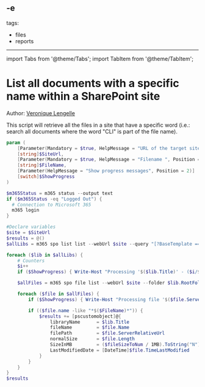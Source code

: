 -e <!-- DISCLAIMER: All secrets, passwords, and sensitive values in this document are examples only and not real credentials. -->
---
tags:
  - files
  - reports
---

import Tabs from '@theme/Tabs';
import TabItem from '@theme/TabItem';

# List all documents with a specific name within a SharePoint site

Author: [Veronique Lengelle](https://veronicageek.com/2019/get-files-with-specific-names/)

This script will retrieve all the files in a site that have a specific word (i.e.: search all documents where the word "CLI" is part of the file name).

<Tabs>
  <TabItem value="PowerShell">

  ```powershell
  param (
      [Parameter(Mandatory = $true, HelpMessage = "URL of the target site", Position = 0)]
      [string]$SiteUrl,
      [Parameter(Mandatory = $true, HelpMessage = "Filename ", Position = 1)]
      [string]$FileName,
      [Parameter(HelpMessage = "Show progress messages", Position = 2)]
      [switch]$ShowProgress
  )

  $m365Status = m365 status --output text
  if ($m365Status -eq "Logged Out") {
    # Connection to Microsoft 365
    m365 login
  }

  #Declare variables
  $site = $SiteUrl
  $results = @()
  $allLibs = m365 spo list list --webUrl $site --query "[?BaseTemplate == ``101``]" -o json | ConvertFrom-Json

  foreach ($lib in $allLibs) {
      # Counters
      $i++
      if ($ShowProgress) { Write-Host "Processing '$($lib.Title)' - ($i/$($allLibs.length))" }

      $allFiles = m365 spo file list --webUrl $site --folder $lib.RootFolder.ServerRelativeUrl --recursive -o json | ConvertFrom-Json

      foreach ($file in $allFiles) {
          if ($ShowProgress) { Write-Host "Processing file '$($file.ServerRelativeUrl)'" }

          if (($file.name -like "*$($FileName)*")) {
              $results += [pscustomobject]@{
                  libraryName      = $lib.Title
                  fileName         = $file.Name
                  filePath         = $file.ServerRelativeUrl
                  normalSize       = $file.Length
                  SizeInMB         = ($fileSizeToNum / 1MB).ToString("N")
                  LastModifiedDate = [DateTime]$file.TimeLastModified
              }
          }
      }
  }
  $results
  ```

  </TabItem>
</Tabs>
